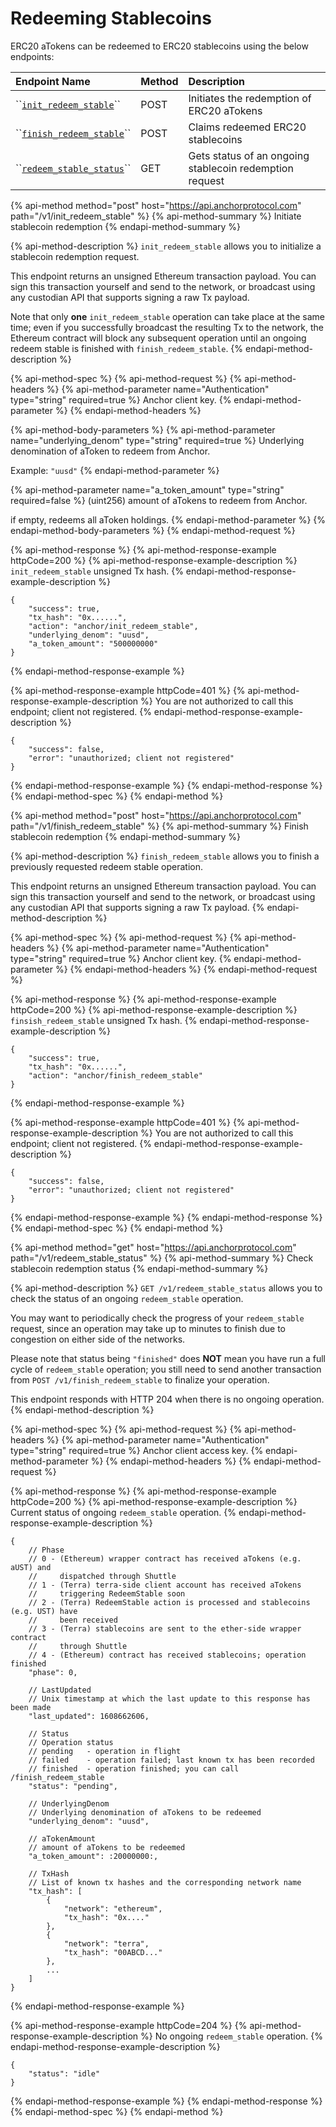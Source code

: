 # Redeeming Stablecoins

ERC20 aTokens can be redeemed to ERC20 stablecoins using the below endpoints:

| Endpoint Name | Method | Description |
| :--- | :--- | :--- |
| \`\`[`init_redeem_stable`](redeeming-stablecoins.md#initiate-stablecoin-redemption)\`\` | POST | Initiates the redemption of ERC20 aTokens |
| \`\`[`finish_redeem_stable`](redeeming-stablecoins.md#finish-stablecoin-redemption)\`\` | POST | Claims redeemed ERC20 stablecoins |
| \`\`[`redeem_stable_status`](redeeming-stablecoins.md#check-stablecoin-redemption-status)\`\` | GET | Gets status of an ongoing stablecoin redemption request |

{% api-method method="post" host="https://api.anchorprotocol.com" path="/v1/init\_redeem\_stable" %}
{% api-method-summary %}
Initiate stablecoin redemption
{% endapi-method-summary %}

{% api-method-description %}
`init_redeem_stable` allows you to initialize a stablecoin redemption request.  
  
This endpoint returns an unsigned Ethereum transaction payload. You can sign this transaction yourself and send to the network, or broadcast using any custodian API that supports signing a raw Tx payload.  
  
Note that only **one** `init_redeem_stable` operation can take place at the same time; even if you successfully broadcast the resulting Tx to the network, the Ethereum contract will block any subsequent operation until an ongoing redeem stable is finished with `finish_redeem_stable`.
{% endapi-method-description %}

{% api-method-spec %}
{% api-method-request %}
{% api-method-headers %}
{% api-method-parameter name="Authentication" type="string" required=true %}
Anchor client key.
{% endapi-method-parameter %}
{% endapi-method-headers %}

{% api-method-body-parameters %}
{% api-method-parameter name="underlying\_denom" type="string" required=true %}
Underlying denomination of aToken to redeem from Anchor.  
  
Example: `"uusd"`
{% endapi-method-parameter %}

{% api-method-parameter name="a\_token\_amount" type="string" required=false %}
\(uint256\) amount of aTokens to redeem from Anchor.  
  
if empty, redeems all aToken holdings.
{% endapi-method-parameter %}
{% endapi-method-body-parameters %}
{% endapi-method-request %}

{% api-method-response %}
{% api-method-response-example httpCode=200 %}
{% api-method-response-example-description %}
`init_redeem_stable` unsigned Tx hash.
{% endapi-method-response-example-description %}

```
{
    "success": true,
    "tx_hash": "0x......",
    "action": "anchor/init_redeem_stable",
    "underlying_denom": "uusd", 
    "a_token_amount": "500000000"
}
```
{% endapi-method-response-example %}

{% api-method-response-example httpCode=401 %}
{% api-method-response-example-description %}
You are not authorized to call this endpoint; client not registered.
{% endapi-method-response-example-description %}

```
{
    "success": false,
    "error": "unauthorized; client not registered"
}
```
{% endapi-method-response-example %}
{% endapi-method-response %}
{% endapi-method-spec %}
{% endapi-method %}

{% api-method method="post" host="https://api.anchorprotocol.com" path="/v1/finish\_redeem\_stable" %}
{% api-method-summary %}
Finish stablecoin redemption
{% endapi-method-summary %}

{% api-method-description %}
`finish_redeem_stable` allows you to finish a previously requested redeem stable operation.  
  
This endpoint returns an unsigned Ethereum transaction payload. You can sign this transaction yourself and send to the network, or broadcast using any custodian API that supports signing a raw Tx payload.
{% endapi-method-description %}

{% api-method-spec %}
{% api-method-request %}
{% api-method-headers %}
{% api-method-parameter name="Authentication" type="string" required=true %}
Anchor client key.
{% endapi-method-parameter %}
{% endapi-method-headers %}
{% endapi-method-request %}

{% api-method-response %}
{% api-method-response-example httpCode=200 %}
{% api-method-response-example-description %}
`finsish_redeem_stable` unsigned Tx hash.
{% endapi-method-response-example-description %}

```
{
    "success": true,
    "tx_hash": "0x......",
    "action": "anchor/finish_redeem_stable"
}
```
{% endapi-method-response-example %}

{% api-method-response-example httpCode=401 %}
{% api-method-response-example-description %}
You are not authorized to call this endpoint; client not registered.
{% endapi-method-response-example-description %}

```
{
    "success": false,
    "error": "unauthorized; client not registered"
}
```
{% endapi-method-response-example %}
{% endapi-method-response %}
{% endapi-method-spec %}
{% endapi-method %}

{% api-method method="get" host="https://api.anchorprotocol.com" path="/v1/redeem\_stable\_status" %}
{% api-method-summary %}
Check stablecoin redemption status
{% endapi-method-summary %}

{% api-method-description %}
`GET /v1/redeem_stable_status` allows you to check the status of an ongoing `redeem_stable` operation.  
  
You may want to periodically check the progress of your `redeem_stable` request, since an operation may take up to minutes to finish due to congestion on either side of the networks.  
  
Please note that status being `"finished"` does **NOT** mean you have run a full cycle of `redeem_stable` operation; you still need to send another transaction from `POST /v1/finish_redeem_stable` to finalize your operation.  
  
This endpoint responds with HTTP 204 when there is no ongoing operation.
{% endapi-method-description %}

{% api-method-spec %}
{% api-method-request %}
{% api-method-headers %}
{% api-method-parameter name="Authentication" type="string" required=true %}
Anchor client access key.
{% endapi-method-parameter %}
{% endapi-method-headers %}
{% endapi-method-request %}

{% api-method-response %}
{% api-method-response-example httpCode=200 %}
{% api-method-response-example-description %}
Current status of ongoing `redeem_stable` operation.
{% endapi-method-response-example-description %}

```
{
    // Phase
    // 0 - (Ethereum) wrapper contract has received aTokens (e.g. aUST) and 
    //     dispatched through Shuttle
    // 1 - (Terra) terra-side client account has received aTokens
    //     triggering RedeemStable soon
    // 2 - (Terra) RedeemStable action is processed and stablecoins (e.g. UST) have
    //     been received
    // 3 - (Terra) stablecoins are sent to the ether-side wrapper contract
    //     through Shuttle
    // 4 - (Ethereum) contract has received stablecoins; operation finished
    "phase": 0,
    
    // LastUpdated
    // Unix timestamp at which the last update to this response has been made
    "last_updated": 1608662606,
    
    // Status
    // Operation status
    // pending   - operation in flight
    // failed    - operation failed; last known tx has been recorded
    // finished  - operation finished; you can call /finish_redeem_stable
    "status": "pending",
    
    // UnderlyingDenom
    // Underlying denomination of aTokens to be redeemed
    "underlying_denom": "uusd", 
    
    // aTokenAmount
    // amount of aTokens to be redeemed
    "a_token_amount": :20000000:,
    
    // TxHash
    // List of known tx hashes and the corresponding network name
    "tx_hash": [
        {
            "network": "ethereum",
            "tx_hash": "0x...."
        },
        {
            "network": "terra",
            "tx_hash": "00ABCD..."
        },
        ...
    ]
}
```
{% endapi-method-response-example %}

{% api-method-response-example httpCode=204 %}
{% api-method-response-example-description %}
No ongoing `redeem_stable` operation.
{% endapi-method-response-example-description %}

```
{
    "status": "idle"
}
```
{% endapi-method-response-example %}
{% endapi-method-response %}
{% endapi-method-spec %}
{% endapi-method %}

